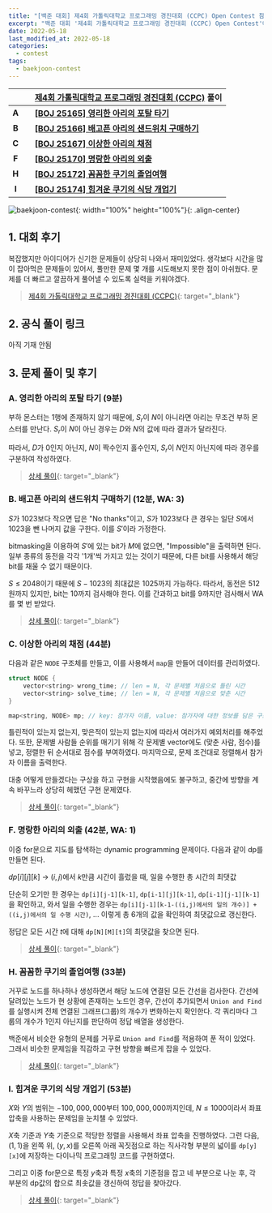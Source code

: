 ```yaml
---
title: "[백준 대회] 제4회 가톨릭대학교 프로그래밍 경진대회 (CCPC) Open Contest 참가 후기 및 풀이"
excerpt: "백준 대회 '제4회 가톨릭대학교 프로그래밍 경진대회 (CCPC) Open Contest'에 참가하여 문제를 푼 후기와 간단한 풀이 작성 및 상세 풀이 링크 연결"
date: 2022-05-18
last_modified_at: 2022-05-18
categories:
  - contest
tags:
  - baekjoon-contest
---
```


|||[제4회 가톨릭대학교 프로그래밍 경진대회 (CCPC)](https://burningfalls.github.io/contest/ccpc-baekjoon-contest/) 풀이|
|:---:|:---:|:---|
|**A**||**[[BOJ 25165] 영리한 아리의 포탈 타기](https://burningfalls.github.io/algorithm/boj-25165/)**|
|**B**||**[[BOJ 25166] 배고픈 아리의 샌드위치 구매하기](https://burningfalls.github.io/algorithm/boj-25166/)**|
|**C**||**[[BOJ 25167] 이상한 아리의 채점](https://burningfalls.github.io/algorithm/boj-25167/)**|
|**F**||**[[BOJ 25170] 명랑한 아리의 외출](https://burningfalls.github.io/algorithm/boj-25170/)**|
|**H**||**[[BOJ 25172] 꼼꼼한 쿠기의 졸업여행](https://burningfalls.github.io/algorithm/boj-25172/)**|
|**I**||**[[BOJ 25174] 힘겨운 쿠기의 식당 개업기](https://burningfalls.github.io/algorithm/boj-25174/)**|

![baekjoon-contest](https://user-images.githubusercontent.com/30232837/168502032-dc636bb4-4627-45e2-945e-eb7f795d2a0d.png "baekjoon-contest"){: width="100%" height="100%"}{: .align-center}

## 1. 대회 후기

복잡했지만 아이디어가 신기한 문제들이 상당히 나와서 재미있었다. 생각보다 시간을 많이 잡아먹은 문제들이 있어서, 풀만한 문제 몇 개를 시도해보지 못한 점이 아쉬웠다. 문제를 더 빠르고 깔끔하게 풀어낼 수 있도록 실력을 키워야겠다. 

> [제4회 가톨릭대학교 프로그래밍 경진대회 (CCPC)](https://www.acmicpc.net/category/detail/3120){: target="_blank"}

## 2. 공식 풀이 링크

아직 기재 안됨

## 3. 문제 풀이 및 후기

### A. 영리한 아리의 포탈 타기 (9분)

부하 몬스터는 $1$행에 존재하지 않기 때문에, $S_r$이 $N$이 아니라면 아리는 무조건 부하 몬스터를 만난다. $S_r$이 $N$이 아닌 경우는 $D$와 $N$의 값에 따라 결과가 달라진다. 
 
따라서, $D$가 $0$인지 아닌지, $N$이 짝수인지 홀수인지, $S_r$이 $N$인지 아닌지에 따라 경우를 구분하여 작성하였다.

> [상세 풀이](https://burningfalls.github.io/algorithm/boj-25165/){: target="_blank"}

### B. 배고픈 아리의 샌드위치 구매하기 (12분, WA: 3)

$S$가 $1023$보다 작으면 답은 "No thanks"이고, $S$가 $1023$보다 큰 경우는 일단 $S$에서 $1023$을 뺀 나머지 값을 구한다. 이를 $S'$이라 가정한다.

bitmasking을 이용하여 $S'$에 있는 bit가 $M$에 없으면, "Impossible"을 출력하면 된다. 일부 종류의 동전을 각각 '1개'씩 가지고 있는 것이기 때문에, 다른 bit를 사용해서 해당 bit를 채울 수 없기 때문이다.

$S\leq 2048$이기 때문에 $S-1023$의 최대값은 $1025$까지 가능하다. 따라서, 동전은 $512$원까지 있지만, bit는 $10$까지 검사해야 한다. 이를 간과하고 bit를 $9$까지만 검사해서 WA를 몇 번 받았다.

> [상세 풀이](https://burningfalls.github.io/algorithm/boj-25166/){: target="_blank"}

### C. 이상한 아리의 채점 (44분)

다음과 같은 `NODE` 구조체를 만들고, 이를 사용해서 `map`을 만들어 데이터를 관리하였다.

```cpp
struct NODE {
    vector<string> wrong_time; // len = N, 각 문제별 처음으로 틀린 시간
    vector<string> solve_time; // len = N, 각 문제별 처음으로 맞춘 시간
}

map<string, NODE> mp; // key: 참가자 이름, value: 참가자에 대한 정보를 담은 구조체
```

틀린적이 있는지 없는지, 맞은적이 있는지 없는지에 따라서 여러가지 예외처리를 해주었다. 또한, 문제별 사람들 순위를 매기기 위해 각 문제별 vector에도 (맞춘 사람, 점수)를 넣고, 정렬한 뒤 순서대로 점수를 부여하였다. 마지막으로, 문제 조건대로 정렬해서 참가자 이름을 출력한다.

대충 어떻게 만들겠다는 구상을 하고 구현을 시작했음에도 불구하고, 중간에 방향을 계속 바꾸느라 상당히 헤맸던 구현 문제였다.

> [상세 풀이](https://burningfalls.github.io/algorithm/boj-25167/){: target="_blank"}

### F. 명랑한 아리의 외출 (42분, WA: 1)

이중 for문으로 지도를 탐색하는 dynamic programming 문제이다. 다음과 같이 dp를 만들면 된다.

$dp[i][j][k]$ $\rightarrow$ $(i, j)$에서 $k$만큼 시간이 흘렀을 때, 일을 수행한 총 시간의 최댓값

단순히 오기만 한 경우는 `dp[i][j-1][k-1]`, `dp[i-1][j][k-1]`, `dp[i-1][j-1][k-1]`을 확인하고, 와서 일을 수행한 경우는 `dp[i][j-1][k-1-((i,j)에서의 일의 개수)] + ((i,j)에서의 일 수행 시간)`, ... 이렇게 총 $6$개의 값을 확인하여 최댓값으로 갱신한다.

정답은 모든 시간 $t$에 대해 `dp[N][M][t]`의 최댓값을 찾으면 된다.

> [상세 풀이](https://burningfalls.github.io/algorithm/boj-25170/){: target="_blank"}

### H. 꼼꼼한 쿠기의 졸업여행 (33분)

거꾸로 노드를 하나하나 생성하면서 해당 노드에 연결된 모든 간선을 검사한다. 간선에 달려있는 노드가 현 상황에 존재하는 노드인 경우, 간선이 추가되면서 `Union and Find`를 실행시켜 전체 연결된 그래프(그룹)의 개수가 변화하는지 확인한다. 각 쿼리마다 그룹의 개수가 $1$인지 아닌지를 판단하여 정답 배열을 생성한다.

백준에서 비슷한 유형의 문제를 거꾸로 `Union and Find`를 적용하여 푼 적이 있었다. 그래서 비슷한 문제임을 직감하고 구현 방향을 빠르게 잡을 수 있었다.

> [상세 풀이](https://burningfalls.github.io/algorithm/boj-25172/){: target="_blank"}

### I. 힘겨운 쿠기의 식당 개업기 (53분)

$X$와 $Y$의 범위는 $-100,000,000$부터 $100,000,000$까지인데, $N\leq 1000$이라서 좌표 압축을 사용하는 문제임을 눈치챌 수 있었다.

$X$축 기준과 $Y$축 기준으로 적당한 정렬을 사용해서 좌표 압축을 진행하였다. 그런 다음, $(1, 1)$을 왼쪽 위, $(y, x)$를 오른쪽 아래 꼭짓점으로 하는 직사각형 부분의 넓이를 `dp[y][x]`에 저장하는 다이나믹 프로그래밍 코드를 구현하였다.

그리고 이중 for문으로 특정 $y$축과 특정 $x$축의 기준점을 잡고 네 부분으로 나눈 후, 각 부분의 dp값의 합으로 최솟값을 갱신하여 정답을 찾아갔다.

> [상세 풀이](https://burningfalls.github.io/algorithm/boj-25174/){: target="_blank"}
